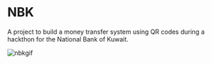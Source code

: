 # NBK


A project to  build a money transfer system using QR codes during a hackthon for the National Bank of Kuwait.

![nbkgif](https://user-images.githubusercontent.com/56726673/156304701-a0a47478-c105-4bec-b7e7-8d22392a281c.gif)

